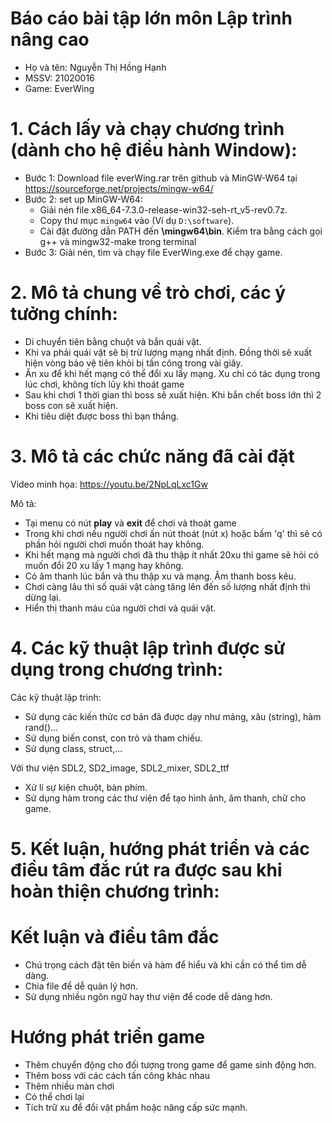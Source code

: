 # Báo cáo bài tập lớn môn Lập trình nâng cao
- Họ và tên: Nguyễn Thị Hồng Hạnh 
- MSSV: 21020016
- Game: EverWing

# 1. Cách lấy và chạy chương trình (dành cho hệ điều hành Window):
- Bước 1: Download file everWing.rar trên github và MinGW-W64 tại https://sourceforge.net/projects/mingw-w64/
- Bước 2: set up MinGW-W64: 
  - Giải nén file x86_64-7.3.0-release-win32-seh-rt_v5-rev0.7z. 
  - Copy thư mục `mingw64` vào **<ROOTDIR>** (Ví dụ `D:\software`). 
  - Cài đặt đường dẫn PATH đến **<ROOTDIR>\mingw64\bin**. Kiểm tra bằng cách gọi g++ và mingw32-make trong terminal
- Bước 3: Giải nén, tìm và chạy file EverWing.exe để chạy game.
  
# 2. Mô tả chung về trò chơi, các ý tưởng chính:
- Di chuyển tiên bằng chuột và bắn quái vật.
- Khi va phải quái vật sẽ bị trừ lượng mạng nhất định. Đồng thời sẽ xuất hiện vòng bảo vệ tiên khỏi bị tấn công trong vài giây.
- Ăn xu để khi hết mạng có thể đổi xu lấy mạng. Xu chỉ có tác dụng trong lúc chơi, không tích lũy khi thoát game
- Sau khi chơi 1 thời gian thì boss sẽ xuất hiện. Khi bắn chết boss lớn thì 2 boss con sẽ xuất hiện. 
- Khi tiêu diệt được boss thì bạn thắng.
  
# 3. Mô tả các chức năng đã cài đặt
Video minh họa: https://youtu.be/2NpLqLxc1Gw

Mô tả:
- Tại menu có nút **play** và **exit** để chơi và thoát game
- Trong khi chơi nếu người chơi ấn nút thoát (nút x) hoặc bấm 'q' thì sẽ có phần hỏi người chơi muốn thoát hay không.
- Khi hết mạng mà người chơi đã thu thập ít nhất 20xu thì game sẽ hỏi có muốn đổi 20 xu lấy 1 mạng hay không.
- Có âm thanh lúc bắn và thu thập xu và mạng. Âm thanh boss kêu.
- Chơi càng lâu thì số quái vật càng tăng lên đến số lượng nhất định thì dừng lại.
- Hiển thị thanh máu của người chơi và quái vật.
  
# 4. Các kỹ thuật lập trình được sử dụng trong chương trình:
Các kỹ thuật lập trình:
  
- Sử dụng các kiến thức cơ bản đã được dạy như mảng, xâu (string), hàm rand()...
- Sử dụng biến const, con trỏ và tham chiếu.
- Sử dụng class, struct,...
  
  
Với thư viện SDL2, SD2_image, SDL2_mixer, SDL2_ttf
- Xử lí sự kiện chuột, bàn phím.
- Sử dụng hàm trong các thư viện để tạo hình ảnh, âm thanh, chữ cho game.

# 5. Kết luận, hướng phát triển và các điều tâm đắc rút ra được sau khi hoàn thiện chương trình:
# Kết luận và điều tâm đắc
- Chú trọng cách đặt tên biến và hàm để hiểu và khi cần có thể tìm dễ dàng.
- Chia file để dễ quản lý hơn.
- Sử dụng nhiều ngôn ngữ hay thư viện để code dễ dàng hơn.

# Hướng phát triển game
- Thêm chuyển động cho đối tượng trong game để game sinh động hơn.
- Thêm boss với các cách tấn công khác nhau
- Thêm nhiều màn chơi
- Có thể chơi lại
- Tích trữ xu để đổi vật phẩm hoặc nâng cấp sức mạnh.
